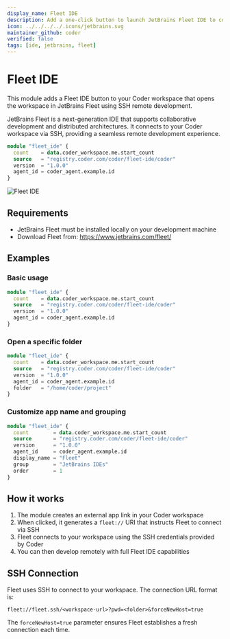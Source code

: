 ```yaml
---
display_name: Fleet IDE
description: Add a one-click button to launch JetBrains Fleet IDE to connect to your workspace.
icon: ../../../../.icons/jetbrains.svg
maintainer_github: coder
verified: false
tags: [ide, jetbrains, fleet]
---
```


# Fleet IDE

This module adds a Fleet IDE button to your Coder workspace that opens the workspace in JetBrains Fleet using SSH remote development.

JetBrains Fleet is a next-generation IDE that supports collaborative development and distributed architectures. It connects to your Coder workspace via SSH, providing a seamless remote development experience.

```tf
module "fleet_ide" {
  count    = data.coder_workspace.me.start_count
  source   = "registry.coder.com/coder/fleet-ide/coder"
  version  = "1.0.0"
  agent_id = coder_agent.example.id
}
```

![Fleet IDE](../.images/fleet-ide.png)

## Requirements

- JetBrains Fleet must be installed locally on your development machine
- Download Fleet from: https://www.jetbrains.com/fleet/

## Examples

### Basic usage

```tf
module "fleet_ide" {
  count    = data.coder_workspace.me.start_count
  source   = "registry.coder.com/coder/fleet-ide/coder"
  version  = "1.0.0"
  agent_id = coder_agent.example.id
}
```

### Open a specific folder

```tf
module "fleet_ide" {
  count    = data.coder_workspace.me.start_count
  source   = "registry.coder.com/coder/fleet-ide/coder"
  version  = "1.0.0"
  agent_id = coder_agent.example.id
  folder   = "/home/coder/project"
}
```

### Customize app name and grouping

```tf
module "fleet_ide" {
  count        = data.coder_workspace.me.start_count
  source       = "registry.coder.com/coder/fleet-ide/coder"
  version      = "1.0.0"
  agent_id     = coder_agent.example.id
  display_name = "Fleet"
  group        = "JetBrains IDEs"
  order        = 1
}
```

## How it works

1. The module creates an external app link in your Coder workspace
2. When clicked, it generates a `fleet://` URI that instructs Fleet to connect via SSH
3. Fleet connects to your workspace using the SSH credentials provided by Coder
4. You can then develop remotely with full Fleet IDE capabilities

## SSH Connection

Fleet uses SSH to connect to your workspace. The connection URL format is:

```
fleet://fleet.ssh/<workspace-url>?pwd=<folder>&forceNewHost=true
```

The `forceNewHost=true` parameter ensures Fleet establishes a fresh connection each time.
